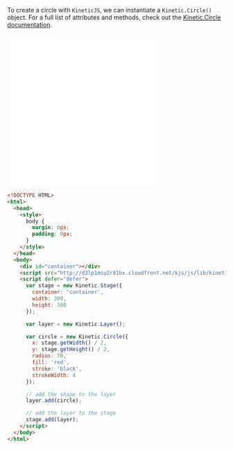 To create  a circle with `KineticJS`, we can instantiate a `Kinetic.Circle()` object.  For a full list of attributes and methods, check out the [Kinetic.Circle documentation](http://kineticjs.com/docs/Kinetic.Circle.html).

<iframe width="350" height="350" src="../Examples/Shapes/Circle.html" frameborder="0" allowfullscreen></iframe>

```html
<!DOCTYPE HTML>
<html>
  <head>
    <style>
      body {
        margin: 0px;
        padding: 0px;
      }
    </style>
  </head>
  <body>
    <div id="container"></div>
    <script src="http://d3lp1msu2r81bx.cloudfront.net/kjs/js/lib/kinetic-v5.1.0.min.js"></script>
    <script defer="defer">
      var stage = new Kinetic.Stage({
        container: 'container',
        width: 300,
        height: 300
      });

      var layer = new Kinetic.Layer();

      var circle = new Kinetic.Circle({
        x: stage.getWidth() / 2,
        y: stage.getHeight() / 2,
        radius: 70,
        fill: 'red',
        stroke: 'black',
        strokeWidth: 4
      });

      // add the shape to the layer
      layer.add(circle);

      // add the layer to the stage
      stage.add(layer);
    </script>
  </body>
</html>

```